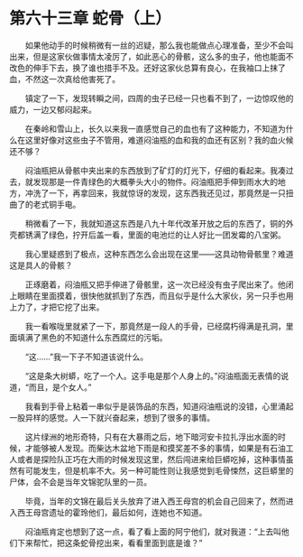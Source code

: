 # 第六十三章 蛇骨（上）


　　如果他动手的时候稍微有一丝的迟疑，那么我也能做点心理准备，至少不会叫出来，但是这家伙做事情太凌厉了，如此恶心的骨骸，这么多的虫子，他也能面不改色的伸手下去，换了谁也措手不及。还好这家伙总算有良心，在我袖口上抹了血，不然这一次真给他害死了。

　　镇定了一下，发现转瞬之间，四周的虫子已经一只也看不到了，一边惊叹他的威力，一边又郁闷起来。

　　在秦岭和雪山上，长久以来我一直感觉自己的血也有了这种能力，不知道为什么在这里好像对这些虫子不管用，难道闷油瓶的血和我的血还有区别？我的血火候还不够？

　　闷油瓶把从骨骸中夹出来的东西放到了矿灯的灯光下，仔细的看起来。我凑过去，就发现那是一件青绿色的大概拳头大小的物件。闷油瓶把手伸到雨水大的地方，冲洗了一下，再拿回来，我就惊讶的发现，这东西我还见过，那竟然是一只扭曲了的老式铜手电。

　　稍微看了一下，我就知道这东西是八九十年代改革开放之后的东西了，铜的外壳都锈满了绿色，拧开后盖一看，里面的电池烂的让人好比一团发霉的八宝粥。

　　我心里疑惑到了极点，这种东西怎么会出现在这里——这具动物骨骸里？难道这是具人的骨骸？

　　正琢磨着，闷油瓶又把手伸进了骨骸里，这一次已经没有虫子爬出来了。他闭上眼睛在里面摸着，很快他就抓到了东西，而且似乎是什么大家伙，另一只手也用上力了，才把它挖了出来。

　　我一看喉咙里就紧了一下，那竟然是一段人的手骨，已经腐朽得满是孔洞，里面填满了黑色的不知道什么东西腐烂的污垢。

　　“这……”我一下子不知道该说什么。

　　“这是条大树蟒，吃了一个人。这手电是那个人身上的。”闷油瓶面无表情的说道，“而且，是个女人。”

　　我看到手骨上粘着一串似乎是装饰品的东西，知道闷油瓶说的没错，心里涌起一股异样的感觉。人一下就兴奋起来，想到了很多的事情。

　　这片绿洲的地形奇特，只有在大暴雨之后，地下暗河安卡拉扎浮出水面的时候，才能够被人发现。而柴达木盆地下雨是和摸奖差不多的事情，如果是有石油工人或者是探险队正巧在大雨的时候发现这里，然后闯进来给巨蟒吃掉，这种事情虽然有可能发生，但是机率不大。另一种可能性则让我感觉到毛骨悚然，这巨蟒里的尸体，会不会是当年文锦驼队里的一员。

　　毕竟，当年的文锦在最后关头放弃了进入西王母宫的机会自己回来了，然而进入西王母宫遗址的霍玲他们，最后如何，连她也不知道。

　　闷油瓶肯定也想到了这一点，看了看上面的阿宁他们，就对我道：“上去叫他们下来帮忙，把这条蛇骨挖出来，看看里面到底是谁？”

